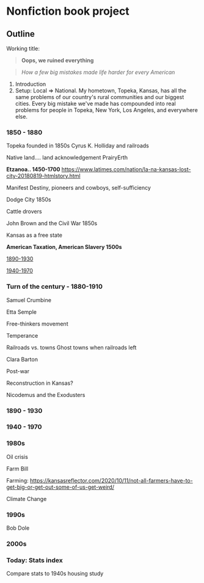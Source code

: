 # Nonfiction book project

## Outline

Working title: 

> **Oops, we ruined everything**

> *How a few big mistakes made life harder for every American*

1. Introduction
1. Setup: Local => National. My hometown, Topeka, Kansas, has all the same problems of our country's rural communities and our biggest cities. Every big mistake we've made has compounded into real problems for people in Topeka, New York, Los Angeles, and everywhere else. 





### 1850 - 1880 ###


Topeka founded in 1850s
Cyrus K. Holliday and railroads

Native land.... land acknowledgement
PrairyErth

**Etzanoa.. 1450-1700**
https://www.latimes.com/nation/la-na-kansas-lost-city-20180819-htmlstory.html

Manifest Destiny, pioneers and cowboys, self-sufficiency

Dodge City 1850s

Cattle drovers

John Brown and the Civil War 1850s

Kansas as a free state

**American Taxation, American Slavery 1500s**


[1890-1930](1890-1930.md)

[1940-1970](1940-1970.md)


### Turn of the century - 1880-1910 ###

Samuel Crumbine

Etta Semple

Free-thinkers movement

Temperance

Railroads vs. towns
Ghost towns when railroads left

Clara Barton

Post-war

Reconstruction in Kansas? 

Nicodemus and the Exodusters

### 1890 - 1930 ###


### 1940 - 1970 ###


### 1980s ###

Oil crisis

Farm Bill



Farming: https://kansasreflector.com/2020/10/11/not-all-farmers-have-to-get-big-or-get-out-some-of-us-get-weird/

Climate Change



### 1990s ###

Bob Dole


### 2000s ###

### Today: Stats index ###

Compare stats to 1940s housing study














